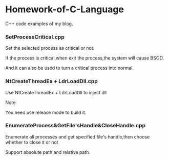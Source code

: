 # Homework-of-C-Language
C++ code examples of my blog.

### SetProcessCritical.cpp

Set the selected process as critical or not.

If the process is critical,when exit the process,the system will cause BSOD.

And it can also be used to turn a critical process into normal.

### NtCreateThreadEx + LdrLoadDll.cpp

Use NtCreateThreadEx + LdrLoadDll to inject dll

Note:

You need use release mode to build it.

### EnumerateProcess&GetFile'sHandle&CloseHandle.cpp

Enumerate all processes and get specified file's handle,then choose whether to close it or not

Support absolute path and relative path.


